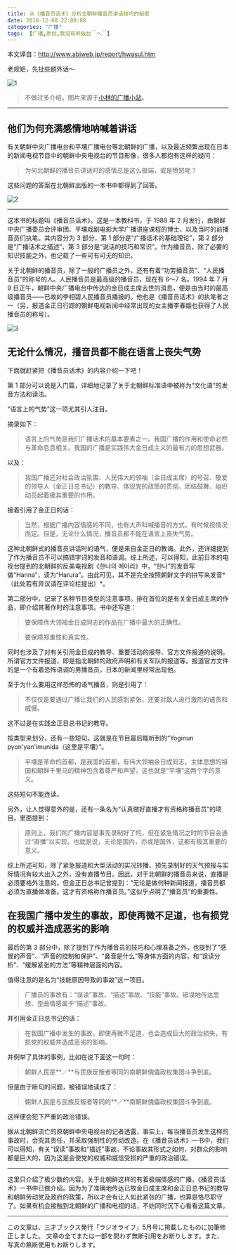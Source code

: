 ```yaml
---
title: 从《播音员话术》分析北朝鲜播音员讲话技巧的秘密
date: 2018-12-08 22:08:08
categories: "广播"
tags:  [广播,原创,我没有听敌台￣へ￣]
---
```

本文译自：http://www.abiweb.jp/report/hwasul.htm

老规矩，先扯些题外话～

![1](https://c.ibcl.us/N.Korea-Broadcaster_20181208/1.jpg "1")

> 不做过多介绍，图片来源于[小林的广播小站](https://kbysradio.wordpress.com/)。

<!--more-->

---

## 他们为何充满感情地呐喊着讲话

有关朝鲜中央广播电台和平壤广播电台等北朝鲜的广播，以及最近频繁出现在日本的新闻电视节目中的朝鲜中央电视台的节目影像，很多人都抱有这样的疑问：

> 为何北朝鲜的播音员讲话时的感情总是这么极端，或是愤怒呢？

这些问题的答案在北朝鲜出版的一本书中都得到了回答。

![2](https://c.ibcl.us/N.Korea-Broadcaster_20181208/2.jpg "2")

---

这本书的标题叫《播音员话术》。这是一本教科书，于 1988 年 2 月发行，由朝鲜中央广播委员会评审团、平壤戏剧电影大学广播讲座课程的博士、以及当时的前播音员们执笔。其内容分为 3 部分，第 1 部分是“广播话术的基础理论”，第 2 部分是“广播话术之描述”，第 3 部分是“说话的技巧和常识”。作为播音员，除了必要的知识技能之外，也记载了一些可有可无的知识。

关于北朝鲜的播音员，除了一般的广播员之外，还有有着“功劳播音员”、“人民播音员”的称号的人。人民播音员是最高级的播音员，现在有 6～7 名。1994 年 7 月 9 日正午，朝鲜中央广播电台中传达的金日成主席去世的消息，便是由当时的最高级播音员——已故的李相碧人民播音员播报的。他也是《播音员话术》的执笔者之一（另，报道金正日行踪的朝鲜电视新闻中经常出现的女主播李春姬也获得了人民播音员的称号）。

![3](https://c.ibcl.us/N.Korea-Broadcaster_20181208/3.jpg "3")

## 无论什么情况，播音员都不能在语言上丧失气势

下面就赶紧把《播音员话术》的内容介绍一下吧！

第 1 部分可以说是入门篇，详细地记录了关于北朝鲜标准语中被称为“文化语”的发音方法和读法。

“语言上的气势”这一项尤其引人注目。

摘录如下：

> 语言上的气势是我们广播话术的基本要素之一。我国广播的作用和使命必然与革命息息相关。我国的广播是实践伟大金日成主义的最有力的思想武器。

以及：

> 我国广播还对社会政治氛围、人民伟大的领袖（金日成主席）的号召、敬爱的领导人（金正日总书记）的教导、体现党的政策的贯彻、团结鼓舞、组织动员起着极其重要的作用。

接着引用了金正日的话：

> 当然，根据广播内容情感的不同，也有大声叫喊播音的方式，有时候视情况而定。但是，无论什么情况，播音员都不能在语言上丧失气势。

这种北朝鲜式的播音员讲话时的语气，便是来自金正日的教诲。此外，还详细提到了作为播音员不可以搞错字词的发音和语调。综上所述，可以得知，此前日本的电视台提到的北朝鲜的反美电视剧《한나의 메아리》中，“한나”的发音写做“Hanna”，读为“Harura”。由此可见，其不是完全按照朝鲜文字的拼写来发音*（此处若有异议请在评论栏提出）*。

第二部分中，记录了各种节目类型的注意事项。排在首位的是有关金日成主席的作品，即介绍其著作时的注意事项。书中还写道：

> 要保障伟大领袖金日成同志的作品在广播中最大的正确性。

> 要保障郑重性和真实性。

同时也涉及了对有关引用金日成的教导、重要活动的报导、官方文件报道的说明。所谓官方文件报道，即是指北朝鲜的政府声明和有关军队的报道等。报道官方文件的是一个有着恐怖语调的男播音员，日本的新闻里经常出现他。

至于为什么要用这样恐怖的语气播音，则是引用了：

> 不仅仅是要通过广播让我们的人民感到紧张，还要对敌人进行激烈的谴责和威慑。

这不过是在实践金正日总书记的教导。

按类型来划分，还有一些短句。这就是在节目最后能听到的“Yoginun pyon'yan'imunida（这里是平壤）”。

> 平壤是革命的首都，是我国的首都，有伟大领袖金日成同志。主体思想的祖国和朝鲜千里马的精神包含着尊严和声望，这也就是“平壤”这两个字的意义。

这些短句不能连读。

另外，让人觉得意外的是，还有一条名为“认真做好直播才有资格称播音员”的项目。里面提到：

> 原则上，我们的广播内容是事先录制好了的，但在紧急情况之时的节目会通过“直播”以实现。也就是说，无论是国内，亦或是国外，这都有极其重要的意义。

综上所述可知，除了紧急报道和大型活动的实况转播、预先录制好的天气预报与实际情况有较大出入之外，没有直播节目。因此，对于北朝鲜的播音员来说，直播是必须要格外注意的。但金正日总书记曾提到：“无论是做何种新闻报道，播音员都必须为直播做准备。这才有资格称作播音员。”这似乎点明了“播音员”的重要性。

## 在我国广播中发生的事故，即使再微不足道，也有损党的权威并造成恶劣的影响

最后的第 3 部分中，除了提到了作为播音员的技巧和心理准备之外，也提到了“感冒的声音”、“声音的控制和保护”、“鼻音是什么”等身体方面的内容，和“误读分析”、“缓解紧张的方法”等精神层面的内容。

值得注意的是名为“技能原因导致的事故”这一项目。

> 广播员的事故有：“误读”事故、“描述”事故、“技能”事故。错误地传达思想、歪曲情感属于“描述”事故。

并引用金正日总书记的话：

> 在我国广播中发生的事故，即使再微不足道，也会造成巨大的政治损失，有损党的权威并造成恶劣的影响。

并例举了具体的事例，比如在说下面这一句时：

> 朝鲜人民是**／**与民族反叛者等同的南朝鲜傀儡政权集团斗争到底。

但是由于断句的问题，被错误地读成了：

> 朝鲜人民是与民族反叛者等同的**／**南朝鲜傀儡政权集团斗争到底。

这样便会犯下严重的政治错误。

据从北朝鲜流亡的原朝鲜中央电视台的记者透露，事实上，每当播音员发生这样的事故时，会究其责任，并采取强制性的劳动改造。在《播音员话术》一书中，我们可以得知，有关“误读”事故和“描述”事故，不论事故其形式之如何，对群众的影响都是巨大的，因为这是会使党的权威和威信受损的严重的政治错误。

---

这里只介绍了极少数的内容。关于北朝鲜这样的有着极端情感的广播，《播音员话术》一书中已做介绍。因为为了准确地传达已故金日成主席和金正日总书记的教导和朝鲜劳动党及政府的政策，所以才会有让人如此紧张的广播，也算是恪尽职守了。如果有机会接触到北朝鲜的广播和电视的话，不妨同时沉下心看看这篇文章。

---

この文章は、三才ブックス発行「ラジオライフ」5月号に掲載したものに加筆修正しました。
文章の全てまたは一部を問わず無断引用をお断りします。また、写真の無断使用もお断りします。